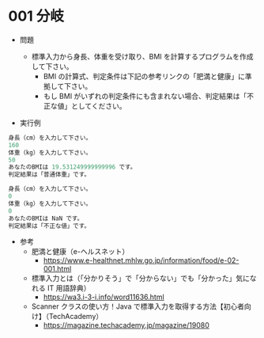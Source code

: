 # 001 分岐

- 問題

  - 標準入力から身長、体重を受け取り、BMI を計算するプログラムを作成して下さい。
    - BMI の計算式、判定条件は下記の参考リンクの「肥満と健康」に準拠して下さい。
    - もし BMI がいずれの判定条件にも含まれない場合、判定結果は「不正な値」としてください。

- 実行例

```java
身長（cm）を入力して下さい。
160
体重（kg）を入力して下さい。
50
あなたのBMIは 19.531249999999996 です。
判定結果は「普通体重」です。

身長（cm）を入力して下さい。
0
体重（kg）を入力して下さい。
0
あなたのBMIは NaN です。
判定結果は「不正な値」です。

```

- 参考
  - 肥満と健康（e-ヘルスネット）
    - https://www.e-healthnet.mhlw.go.jp/information/food/e-02-001.html
  - 標準入力とは（「分かりそう」で「分からない」でも「分かった」気になれる IT 用語辞典）
    - https://wa3.i-3-i.info/word11636.html
  - Scanner クラスの使い方！Java で標準入力を取得する方法【初心者向け】（TechAcademy）
    - https://magazine.techacademy.jp/magazine/19080
